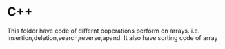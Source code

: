 # C++
This folder have code of differnt ooperations perform on arrays.
i.e. insertion,deletion,search,reverse,apand.
It also have sorting code of array
